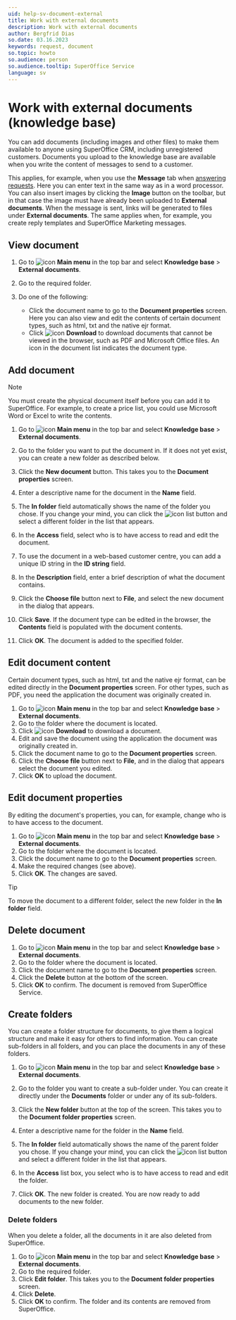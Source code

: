 ```yaml
---
uid: help-sv-document-external
title: Work with external documents
description: Work with external documents
author: Bergfrid Dias
so.date: 03.16.2023
keywords: request, document
so.topic: howto
so.audience: person
so.audience.tooltip: SuperOffice Service
language: sv
---
```


# Work with external documents (knowledge base)

You can add documents (including images and other files) to make them available to anyone using SuperOffice CRM, including unregistered customers. Documents you upload to the knowledge base are available when you write the content of messages to send to a customer.

This applies, for example, when you use the **Message** tab when [answering requests][1]. Here you can enter text in the same way as in a word processor. You can also insert images by clicking the **Image** button on the toolbar, but in that case the image must have already been uploaded to **External documents**. When the message is sent, links will be generated to files under **External documents**. The same applies when, for example, you create reply templates and SuperOffice Marketing messages.

## View document

1. Go to ![icon][img3] **Main menu** in the top bar and select **Knowledge base** > **External documents**.

1. Go to the required folder.

1. Do one of the following:
    * Click the document name to go to the **Document properties** screen. Here you can also view and edit the contents of certain document types, such as html, txt and the native ejr format.
    * Click ![icon][img1] **Download** to download documents that cannot be viewed in the browser, such as PDF and Microsoft Office files. An icon in the document list indicates the document type.

## Add document

> [!NOTE]
> You must create the physical document itself before you can add it to SuperOffice. For example, to create a price list, you could use Microsoft Word or Excel to write the contents.

1. Go to ![icon][img3] **Main menu** in the top bar and select **Knowledge base** > **External documents**.

1. Go to the folder you want to put the document in. If it does not yet exist, you can create a new folder as described below.

1. Click the **New document** button. This takes you to the **Document properties** screen.

1. Enter a descriptive name for the document in the **Name** field.

1. The **In folder** field automatically shows the name of the folder you chose. If you change your mind, you can click the ![icon][img2] list button and select a different folder in the list that appears.

1. In the **Access** field, select who is to have access to read and edit the document.

1. To use the document in a web-based customer centre, you can add a unique ID string in the **ID string** field.

1. In the **Description** field, enter a brief description of what the document contains.

1. Click the **Choose file** button next to **File**, and select the new document in the dialog that appears.

1. Click **Save**. If the document type can be edited in the browser, the **Contents** field is populated with the document contents.

1. Click **OK**. The document is added to the specified folder.

## Edit document content

Certain document types, such as html, txt and the native ejr format, can be edited directly in the **Document properties** screen. For other types, such as PDF, you need the application the document was originally created in.

1. Go to ![icon][img3] **Main menu** in the top bar and select **Knowledge base** > **External documents**.
1. Go to the folder where the document is located.
1. Click ![icon][img1] **Download** to download a document.
1. Edit and save the document using the application the document was originally created in.
1. Click the document name to go to the **Document properties** screen.
1. Click the **Choose file** button next to **File**, and in the dialog that appears select the document you edited.
1. Click **OK** to upload the document.

## Edit document properties

By editing the document's properties, you can, for example, change who is to have access to the document.

1. Go to ![icon][img3] **Main menu** in the top bar and select **Knowledge base** > **External documents**.
1. Go to the folder where the document is located.
1. Click the document name to go to the **Document properties** screen.
1. Make the required changes (see above).
1. Click **OK**. The changes are saved.

> [!TIP]
> To move the document to a different folder, select the new folder in the **In folder** field.

## Delete document

1. Go to ![icon][img3] **Main menu** in the top bar and select **Knowledge base** > **External documents**.
1. Go to the folder where the document is located.
1. Click the document name to go to the **Document properties** screen.
1. Click the **Delete** button at the bottom of the screen.
1. Click **OK** to confirm. The document is removed from SuperOffice Service.

## Create folders

You can create a folder structure for documents, to give them a logical structure and make it easy for others to find information. You can create sub-folders in all folders, and you can place the documents in any of these folders.

1. Go to ![icon][img3] **Main menu** in the top bar and select **Knowledge base** > **External documents**.

1. Go to the folder you want to create a sub-folder under. You can create it directly under the **Documents** folder or under any of its sub-folders.

1. Click the **New folder** button at the top of the screen. This takes you to the **Document folder properties** screen.

1. Enter a descriptive name for the folder in the **Name** field.

1. The **In folder** field automatically shows the name of the parent folder you chose. If you change your mind, you can click the ![icon][img2] list button and select a different folder in the list that appears.

1. In the **Access** list box, you select who is to have access to read and edit the folder.

1. Click **OK**. The new folder is created. You are now ready to add documents to the new folder.

### Delete folders

When you delete a folder, all the documents in it are also deleted from SuperOffice.

1. Go to ![icon][img3] **Main menu** in the top bar and select **Knowledge base** > **External documents**.
1. Go to the required folder.
1. Click **Edit folder**. This takes you to the **Document folder properties** screen.
1. Click **Delete**.
1. Click **OK** to confirm. The folder and its contents are removed from SuperOffice.

<!-- Referenced links -->
[1]: howto/reply.md

<!-- Referenced images -->
[img1]: ../../../../common/icons/archive-icon.png
[img2]: ../../../../common/icons/dropdown-arrow.png
[img3]: ../../../media/icons/main-menu.png

